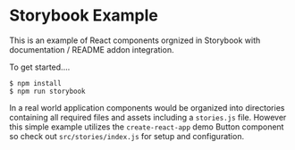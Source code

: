 # Storybook Example

This is an example of React components orgnized in Storybook with documentation / README addon integration.

To get started....

```
$ npm install
$ npm run storybook
```

In a real world application components would be organized into directories containing all required files and assets including a `stories.js` file. However this simple example utilizes the `create-react-app` demo Button component so check out `src/stories/index.js` for setup and configuration.
